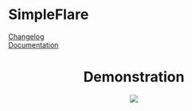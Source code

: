 # SimpleFlare
[Changelog](CHANGELOG.md) <br/>
[Documentation](https://synthranger.github.io/SimpleFlare/)
<!--moonwave-hide-before-this-line-->
<div align="center"> 
<h1>Demonstration</h1>
<img src="https://synthranger.github.io/SimpleFlare/Demo.gif"></img>
</div>
